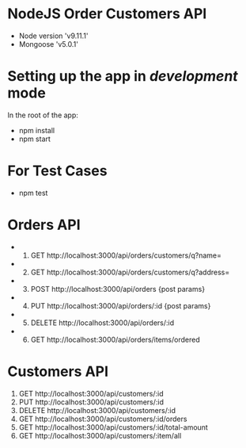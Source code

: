 # NodeJS Order Customers API

* Node version 'v9.11.1'
* Mongoose 'v5.0.1'

# Setting up the app in *development* mode

In the root of the app:
* npm install
* npm start

# For Test Cases

* npm test

# Orders API

* 1) GET http://localhost:3000/api/orders/customers/q?name=
* 2) GET http://localhost:3000/api/orders/customers/q?address=
* 3) POST http://localhost:3000/api/orders {post params}
* 4) PUT http://localhost:3000/api/orders/:id {post params}
* 5) DELETE  http://localhost:3000/api/orders/:id
* 6) GET http://localhost:3000/api/orders/items/ordered

# Customers API

1) GET http://localhost:3000/api/customers/:id
2) PUT http://localhost:3000/api/customers/:id
3) DELETE http://localhost:3000/api/customers/:id
4) GET http://localhost:3000/api/customers/:id/orders
5) GET http://localhost:3000/api/customers/:id/total-amount
6) GET http://localhost:3000/api/customers/:item/all
